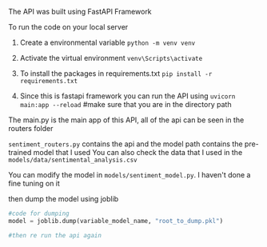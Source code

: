 The API was built using FastAPI Framework

To run the code on your local server

1. Create a environmental variable
   `python -m venv venv`

2. Activate the virtual environment
   `venv\Scripts\activate`

3. To install the packages in requirements.txt
   `pip install -r requirements.txt`

4. Since this is fastapi framework you can run the API using
   `uvicorn main:app --reload` #make sure that you are in the directory path

The main.py is the main app of this API, all of the api can be seen in the routers folder

`sentiment_routers.py` contains the api and the model path contains the pre-trained model that I used
You can also check the data that I used in the `models/data/sentimental_analysis.csv`

You can modify the model in `models/sentiment_model.py`. I haven't done a fine tuning on it

then dump the model using joblib

```python
#code for dumping
model = joblib.dump(variable_model_name, "root_to_dump.pkl")

#then re run the api again
```
